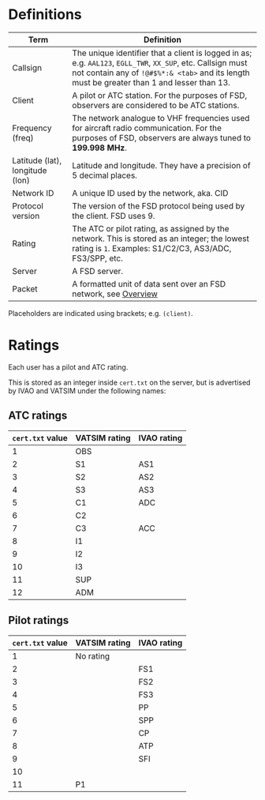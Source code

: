 # Definitions #

| Term                            | Definition                                                                                                                                                                                                 |
| ------------------------------- | ---------------------------------------------------------------------------------------------------------------------------------------------------------------------------------------------------------- |
| Callsign                        | The unique identifier that a client is logged in as; e.g. `AAL123`, `EGLL_TWR`, `XX_SUP`, etc. Callsign must not contain any of `!@#$%*:& <tab>` and its length must be greater than 1 and lesser than 13. |
| Client                          | A pilot or ATC station. For the purposes of FSD, observers are considered to be ATC stations.                                                                                                              |
| Frequency (freq)                | The network analogue to VHF frequencies used for aircraft radio communication. For the purposes of FSD, observers are always tuned to **199.998 MHz**.                                                     |
| Latitude (lat), longitude (lon) | Latitude and longitude. They have a precision of 5 decimal places.                                                                                                                                         |
| Network ID                      | A unique ID used by the network, aka. CID                                                                                                                                                                  |
| Protocol version                | The version of the FSD protocol being used by the client. FSD uses 9.                                                                                                                                      |
| Rating                          | The ATC or pilot rating, as assigned by the network. This is stored as an integer; the lowest rating is `1`. Examples: S1/C2/C3, AS3/ADC, FS3/SPP, etc.                                                    |
| Server                          | A FSD server.                                                                                                                                                                                              |
| Packet                          | A formatted unit of data sent over an FSD network, see [Overview](../api/packet.md#overview)                                                                                                               |

Placeholders are indicated using brackets; e.g. `(client)`.



# Ratings #

Each user has a pilot and ATC rating. 

This is stored as an integer inside `cert.txt` on the server, but is advertised by IVAO and VATSIM under the following names:

## ATC ratings ##

| `cert.txt` value | VATSIM rating | IVAO rating |
| ---------------- | ------------- | ----------- |
| 1                | OBS           |             |
| 2                | S1            | AS1         |
| 3                | S2            | AS2         |
| 4                | S3            | AS3         |
| 5                | C1            | ADC         |
| 6                | C2            |             |
| 7                | C3            | ACC         |
| 8                | I1            |             |
| 9                | I2            |             |
| 10               | I3            |             |
| 11               | SUP           |             |
| 12               | ADM           |             |


## Pilot ratings ##

| `cert.txt` value | VATSIM rating | IVAO rating |
| ---------------- | ------------- | ----------- |
| 1                | No rating     |             |
| 2                |               | FS1         |
| 3                |               | FS2         |
| 4                |               | FS3         |
| 5                |               | PP          |
| 6                |               | SPP         |
| 7                |               | CP          |
| 8                |               | ATP         |
| 9                |               | SFI         |
| 10               |               |             |
| 11               | P1            |             |
